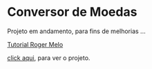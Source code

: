# Conversor de Moedas

Projeto em andamento, para fins de melhorias ...


[Tutorial Roger Melo](https://www.youtube.com/watch?v=ExK7mUmfdeM&t=456s)

[click aqui](https://otleda.github.io/currency_exchange/), para ver o projeto.
